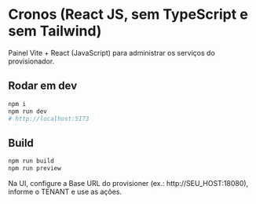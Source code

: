 # Cronos (React JS, sem TypeScript e sem Tailwind)
Painel Vite + React (JavaScript) para administrar os serviços do provisionador.

## Rodar em dev
```bash
npm i
npm run dev
# http://localhost:5173
```

## Build
```bash
npm run build
npm run preview
```

Na UI, configure a Base URL do provisioner (ex.: http://SEU_HOST:18080), informe o TENANT e use as ações.
